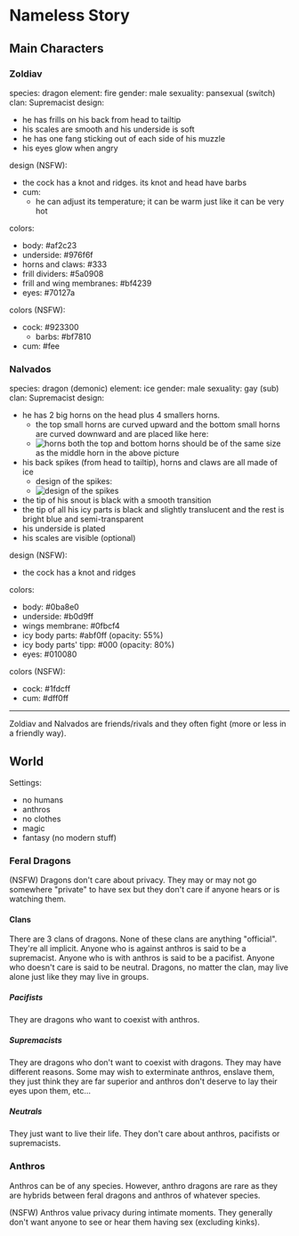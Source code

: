 # Nameless Story

## Main Characters

### Zoldiav

species: dragon
element: fire
gender: male
sexuality: pansexual (switch)
clan: Supremacist
design:
  - he has frills on his back from head to tailtip
  - his scales are smooth and his underside is soft
  - he has one fang sticking out of each side of his muzzle
  - his eyes glow when angry

design (NSFW):
  - the cock has a knot and ridges. its knot and head have barbs
  - cum:
    - he can adjust its temperature; it can be warm just like it can be very hot

colors:
  - body: #af2c23
  - underside: #976f6f
  - horns and claws: #333
  - frill dividers: #5a0908
  - frill and wing membranes: #bf4239
  - eyes: #70127a

colors (NSFW):
  - cock: #923300
    - barbs: #bf7810
  - cum: #fee

### Nalvados

species: dragon (demonic)
element: ice
gender: male
sexuality: gay (sub)
clan: Supremacist
design:
  - he has 2 big horns on the head plus 4 smallers horns.
    - the top small horns are curved upward and the bottom small horns are curved downward and are placed like here:
    - ![horns](https://cdn.discordapp.com/attachments/639839893970747397/1090683929704542338/image.png)
    both the top and bottom horns should be of the same size as the middle horn in the above picture
  - his back spikes (from head to tailtip), horns and claws are all made of ice
    - design of the spikes:
    - ![design of the spikes](https://cdn.discordapp.com/attachments/639839893970747397/1090684984446169088/image.png)
  - the tip of his snout is black with a smooth transition
  - the tip of all his icy parts is black and slightly translucent and the rest is bright blue and semi-transparent
  - his underside is plated
  - his scales are visible (optional)

design (NSFW):
  - the cock has a knot and ridges

colors:
  - body: #0ba8e0
  - underside: #b0d9ff
  - wings membrane: #0fbcf4
  - icy body parts: #abf0ff (opacity: 55%)
  - icy body parts' tipp: #000 (opacity: 80%)
  - eyes: #010080

colors (NSFW):
  - cock: #1fdcff
  - cum: #dff0ff

---

Zoldiav and Nalvados are friends/rivals and they often fight (more or less in a friendly way).

## World

Settings:
  - no humans
  - anthros
  - no clothes
  - magic
  - fantasy (no modern stuff)

### Feral Dragons

(NSFW)
Dragons don't care about privacy. They may or may not go somewhere "private" to have sex but they don't care if anyone hears or is watching them.

#### Clans

There are 3 clans of dragons. None of these clans are anything "official". They're all implicit.
Anyone who is against anthros is said to be a supremacist.
Anyone who is with anthros is said to be a pacifist.
Anyone who doesn't care is said to be neutral.
Dragons, no matter the clan, may live alone just like they may live in groups.

##### Pacifists

They are dragons who want to coexist with anthros.

##### Supremacists

They are dragons who don't want to coexist with dragons. They may have different reasons. Some may wish to exterminate anthros, enslave them, they just think they are far superior and anthros don't deserve to lay their eyes upon them, etc...

##### Neutrals

They just want to live their life. They don't care about anthros, pacifists or supremacists.

### Anthros

Anthros can be of any species. However, anthro dragons are rare as they are hybrids between feral dragons and anthros of whatever species.

(NSFW)
Anthros value privacy during intimate moments. They generally don't want anyone to see or hear them having sex (excluding kinks).
